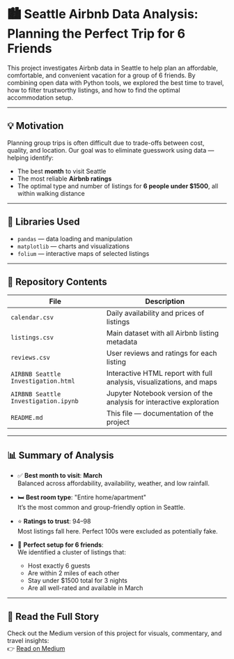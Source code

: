 # 🏙️ Seattle Airbnb Data Analysis: Planning the Perfect Trip for 6 Friends

This project investigates Airbnb data in Seattle to help plan an affordable, comfortable, and convenient vacation for a group of 6 friends. By combining open data with Python tools, we explored the best time to travel, how to filter trustworthy listings, and how to find the optimal accommodation setup.

---

## 💡 Motivation

Planning group trips is often difficult due to trade-offs between cost, quality, and location. Our goal was to eliminate guesswork using data — helping identify:

- The best **month** to visit Seattle  
- The most reliable **Airbnb ratings**  
- The optimal type and number of listings for **6 people under $1500**, all within walking distance

---

## 🧰 Libraries Used

- `pandas` — data loading and manipulation  
- `matplotlib` — charts and visualizations  
- `folium` — interactive maps of selected listings  

---

## 📁 Repository Contents

| File                                | Description |
|-------------------------------------|-------------|
| `calendar.csv`                      | Daily availability and prices of listings |
| `listings.csv`                      | Main dataset with all Airbnb listing metadata |
| `reviews.csv`                       | User reviews and ratings for each listing |
| `AIRBNB Seattle Investigation.html` | Interactive HTML report with full analysis, visualizations, and maps |
| `AIRBNB Seattle Investigation.ipynb`| Jupyter Notebook version of the analysis for interactive exploration |
| `README.md`                         | This file — documentation of the project |

---

## 📊 Summary of Analysis

- ✅ **Best month to visit**: **March**  
  Balanced across affordability, availability, weather, and low rainfall.

- 🛏️ **Best room type**: "Entire home/apartment"  
  It’s the most common and group-friendly option in Seattle.

- ⭐ **Ratings to trust**: 94–98  
  Most listings fall here. Perfect 100s were excluded as potentially fake.

- 👯 **Perfect setup for 6 friends**:  
  We identified a cluster of listings that:
  - Host exactly 6 guests  
  - Are within 2 miles of each other  
  - Stay under $1500 total for 3 nights  
  - Are all well-rated and available in March

---

## 📝 Read the Full Story

Check out the Medium version of this project for visuals, commentary, and travel insights:  
👉 [Read on Medium](https://medium.com/@tedlisitsyn/what-if-your-next-group-trip-wasnt-just-fun-but-also-data-optimized-6782d4aff7e6)
